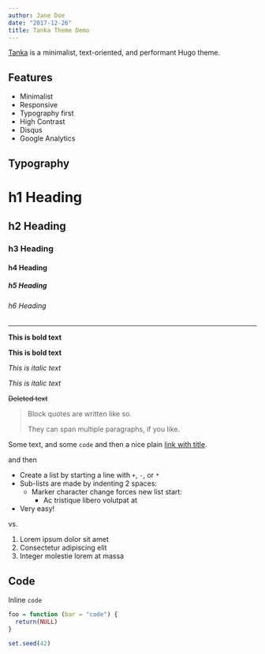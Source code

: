 ```yaml
---
author: Jane Doe
date: "2017-12-26"
title: Tanka Theme Demo
---
```


[Tanka](https://github.com/road2stat/hugo-tanka) is a minimalist, text-oriented, and performant Hugo theme.

## Features

- Minimalist
- Responsive
- Typography first
- High Contrast
- Disqus
- Google Analytics

## Typography

# h1 Heading

## h2 Heading

### h3 Heading

#### h4 Heading

##### h5 Heading

###### h6 Heading

---

**This is bold text**

__This is bold text__

*This is italic text*

_This is italic text_

~~Deleted text~~

> Block quotes are
> written like so.
>
> They can span multiple paragraphs,
> if you like.

Some text, and some `code` and then a nice plain [link with title](https://github.com/road2stat/blog "title text!").

and then

+ Create a list by starting a line with `+`, `-`, or `*`
+ Sub-lists are made by indenting 2 spaces:
  - Marker character change forces new list start:
    * Ac tristique libero volutpat at
+ Very easy!

vs.

1. Lorem ipsum dolor sit amet
2. Consectetur adipiscing elit
3. Integer molestie lorem at massa

## Code

Inline `code`

```r
foo = function (bar = "code") {
  return(NULL)
}

set.seed(42)
```
